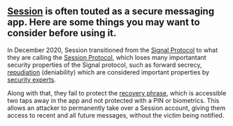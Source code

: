 ## [Session](https://getsession.org/) is often touted as a secure messaging app. Here are some things you may want to consider before using it.

In December 2020, Session transitioned from the [Signal Protocol](https://en.wikipedia.org/wiki/Signal_Protocol) to what they are calling the [Session Protocol](https://www.getsession.org/blog/session-protocol-technical-information), which loses many importantant security properties of the Signal protocol, such as forward secrecy, [repudiation](https://en.wikipedia.org/wiki/Non-repudiation) (deniability) which are considered important properties by [security experts](https://nitter.aosus.link/GrapheneOS/status/1462205937771589638#m).

Along with that, they fail to protect the [recovery phrase](https://en.wikipedia.org/wiki/Cryptocurrency_wallet#Seed_phrases), which is accessible two taps away in the app and not protected with a PIN or biometrics. This allows an attacker to permanently take over a Session account, giving them access to recent and all future messages, without the victim being notified.
